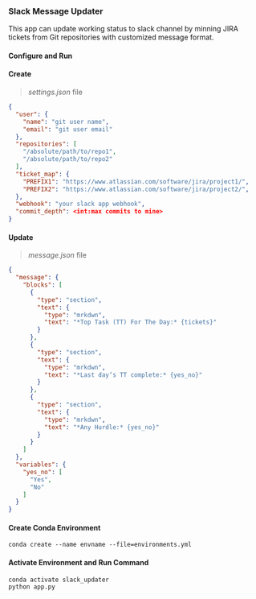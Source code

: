 
### Slack Message Updater
This app can update working status to slack channel by minning JIRA tickets from Git repositories with customized message format.
  
#### Configure and Run  
  
#### Create 

> *settings.json* file 
```json
{  
  "user": {  
    "name": "git user name",  
    "email": "git user email"  
  },  
  "repositories": [  
    "/absolute/path/to/repo1",  
    "/absolute/path/to/repo2"  
  ],  
  "ticket_map": {  
    "PREFIX1": "https://www.atlassian.com/software/jira/project1/",  
    "PREFIX2": "https://www.atlassian.com/software/jira/project2/",  
  },  
  "webhook": "your slack app webhook",  
  "commit_depth": <int:max commits to mine>  
}
```
  
#### Update 
> *message.json* file 
```json
{
  "message": {
    "blocks": [
      {
        "type": "section",
        "text": {
          "type": "mrkdwn",
          "text": "*Top Task (TT) For The Day:* {tickets}"
        }
      },
      {
        "type": "section",
        "text": {
          "type": "mrkdwn",
          "text": "*Last day’s TT complete:* {yes_no}"
        }
      },
      {
        "type": "section",
        "text": {
          "type": "mrkdwn",
          "text": "*Any Hurdle:* {yes_no}"
        }
      }
    ]
  },
  "variables": {
    "yes_no": [
      "Yes",
      "No"
    ]
  }
}
``` 
  
#### Create Conda Environment  
   

    conda create --name envname --file=environments.yml

  
#### Activate Environment and Run Command
 

    conda activate slack_updater
    python app.py
